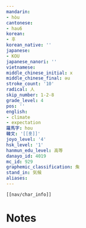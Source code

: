 ```yaml
---
mandarin:
- hòu
cantonese:
- hau6
korean:
- 후
korean_native: ''
japanese:
- KOU
japanese_nanori: ''
vietnamese:
middle_chinese_initial: x
middle_chinese_final: əu
stroke_count: '10'
radical: 人
skip_number: 1-2-8
grade_level: 4
pos: ''
english:
- climate
- expectation
羅馬字: hou
韓文: '[[홋]]'
joyo_level: '4'
hsk_level: '1'
hanmun_edu_level: 高等
danayo_id: 4019
mc_id: 929
graphemic_classification: 矦
stand_in: 気候
aliases:
---
```

```meta-bind-embed
[[nav/char_info]]
```

# Notes
